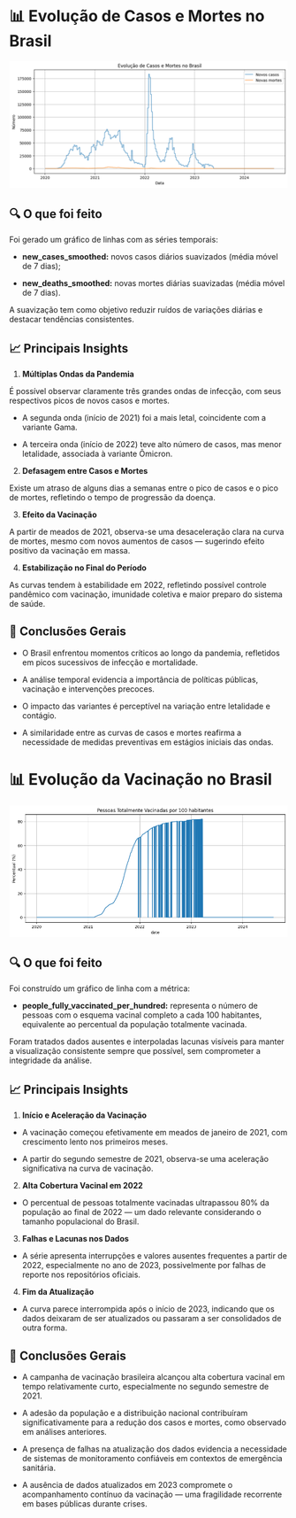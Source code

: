 # 📊 Evolução de Casos e Mortes no Brasil

<img src="reports/Evolução de Casos e Mortes no Brasil.png"/>


## 🔍 O que foi feito
Foi gerado um gráfico de linhas com as séries temporais:

- **new_cases_smoothed:** novos casos diários suavizados (média móvel de 7 dias);

- **new_deaths_smoothed:** novas mortes diárias suavizadas (média móvel de 7 dias).

A suavização tem como objetivo reduzir ruídos de variações diárias e destacar tendências consistentes.

## 📈 Principais Insights
1. **Múltiplas Ondas da Pandemia**
   
É possível observar claramente três grandes ondas de infecção, com seus respectivos picos de novos casos e mortes.

   - A segunda onda (início de 2021) foi a mais letal, coincidente com a variante Gama.

   - A terceira onda (início de 2022) teve alto número de casos, mas menor letalidade, associada à variante Ômicron.

2. **Defasagem entre Casos e Mortes**
   
Existe um atraso de alguns dias a semanas entre o pico de casos e o pico de mortes, refletindo o tempo de progressão da doença.

3. **Efeito da Vacinação**
   
A partir de meados de 2021, observa-se uma desaceleração clara na curva de mortes, mesmo com novos aumentos de casos — sugerindo efeito positivo da vacinação em massa.

4. **Estabilização no Final do Período**
   
As curvas tendem à estabilidade em 2022, refletindo possível controle pandêmico com vacinação, imunidade coletiva e maior preparo do sistema de saúde.

## 🧠 Conclusões Gerais
- O Brasil enfrentou momentos críticos ao longo da pandemia, refletidos em picos sucessivos de infecção e mortalidade.

- A análise temporal evidencia a importância de políticas públicas, vacinação e intervenções precoces.

- O impacto das variantes é perceptível na variação entre letalidade e contágio.

- A similaridade entre as curvas de casos e mortes reafirma a necessidade de medidas preventivas em estágios iniciais das ondas.

# 📊 Evolução da Vacinação no Brasil

<img src="reports/Pessoas Totalmente Vacinadas por 100 habitantes.png"/>

## 🔍 O que foi feito
Foi construído um gráfico de linha com a métrica:

- **people_fully_vaccinated_per_hundred:** representa o número de pessoas com o esquema vacinal completo a cada 100 habitantes, equivalente ao percentual da população totalmente vacinada.

Foram tratados dados ausentes e interpoladas lacunas visíveis para manter a visualização consistente sempre que possível, sem comprometer a integridade da análise.

## 📈 Principais Insights
1. **Início e Aceleração da Vacinação**

- A vacinação começou efetivamente em meados de janeiro de 2021, com crescimento lento nos primeiros meses.

- A partir do segundo semestre de 2021, observa-se uma aceleração significativa na curva de vacinação.

2. **Alta Cobertura Vacinal em 2022**

- O percentual de pessoas totalmente vacinadas ultrapassou 80% da população ao final de 2022 — um dado relevante considerando o tamanho populacional do Brasil.

3. **Falhas e Lacunas nos Dados**

- A série apresenta interrupções e valores ausentes frequentes a partir de 2022, especialmente no ano de 2023, possivelmente por falhas de reporte nos repositórios oficiais.

4. **Fim da Atualização**

- A curva parece interrompida após o início de 2023, indicando que os dados deixaram de ser atualizados ou passaram a ser consolidados de outra forma.

## 🧠 Conclusões Gerais
- A campanha de vacinação brasileira alcançou alta cobertura vacinal em tempo relativamente curto, especialmente no segundo semestre de 2021.

- A adesão da população e a distribuição nacional contribuíram significativamente para a redução dos casos e mortes, como observado em análises anteriores.

- A presença de falhas na atualização dos dados evidencia a necessidade de sistemas de monitoramento confiáveis em contextos de emergência sanitária.

- A ausência de dados atualizados em 2023 compromete o acompanhamento contínuo da vacinação — uma fragilidade recorrente em bases públicas durante crises.

